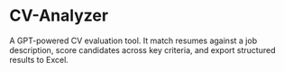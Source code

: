 # CV-Analyzer
A GPT-powered CV evaluation tool. It match resumes against a job description, score candidates across key criteria, and export structured results to Excel.
